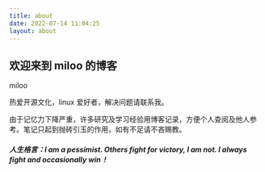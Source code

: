 ```yaml
---
title: about
date: 2022-07-14 11:04:25
layout: about
---
```


## 欢迎来到 miloo 的博客

miloo

热爱开源文化，linux 爱好者，解决问题请联系我。

由于记忆力下降严重，许多研究及学习经验用博客记录，方便个人查阅及他人参考。笔记只起到抛砖引玉的作用，如有不足请不吝赐教。

##### 人生格言：I am a pessimist. Others fight for victory, I am not. I always fight and occasionally win！
